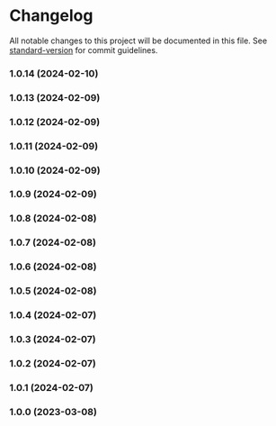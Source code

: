 # Changelog

All notable changes to this project will be documented in this file. See [standard-version](https://github.com/conventional-changelog/standard-version) for commit guidelines.

### 1.0.14 (2024-02-10)

### 1.0.13 (2024-02-09)

### 1.0.12 (2024-02-09)

### 1.0.11 (2024-02-09)

### 1.0.10 (2024-02-09)

### 1.0.9 (2024-02-09)

### 1.0.8 (2024-02-08)

### 1.0.7 (2024-02-08)

### 1.0.6 (2024-02-08)

### 1.0.5 (2024-02-08)

### 1.0.4 (2024-02-07)

### 1.0.3 (2024-02-07)

### 1.0.2 (2024-02-07)

### 1.0.1 (2024-02-07)

### 1.0.0 (2023-03-08)

